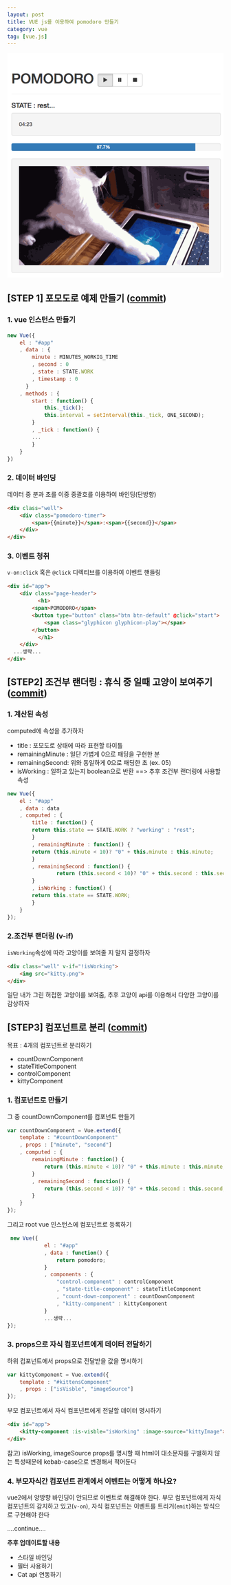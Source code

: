 ```yaml
---
layout: post
title: VUE js를 이용하여 pomodoro 만들기
category: vue
tag: [vue.js]
---
```


![ScreenShot](https://github.com/rmcodestar/study-vue-js/blob/master/img/pomodoro.png)



## [STEP 1] 포모도로 예제 만들기 ([commit](https://github.com/rmcodestar/study-vue-js/commit/ce221fe23e2fd17b4ac2976dccb1ccafeb6b99e2))



### 1. vue 인스턴스 만들기

```javascript
new Vue({
	el : "#app"
	, data : {
        minute : MINUTES_WORKIG_TIME
        , second : 0
        , state : STATE.WORK
        , timestamp : 0
      }
    , methods : {
        start : function() {
            this._tick();
            this.interval = setInterval(this._tick, ONE_SECOND);
        }
        , _tick : function() {
        ...
        }
    }
})
```



### 2. 데이터 바인딩

데이터 중 분과 초를 이중 중괄호를 이용하여 바인딩(단방향)

```html
<div class="well">
	<div class="pomodoro-timer">
		<span>{{minute}}</span>:<span>{{second}}</span>
	</div>
</div>
```



### 3. 이벤트 청취 

`v-on:click` 혹은 `@click` 디렉티브를 이용하여 이벤트 핸들링

```html
<div id="app">
	<div class="page-header">
	      <h1>
		<span>POMODORO</span>
		<button type="button" class="btn btn-default" @click="start">
		    <span class="glyphicon glyphicon-play"></span>
		</button>
	      </h1>
	</div>
  ...생략...
</div>
```


## [STEP2] 조건부 랜더링 : 휴식 중 일때 고양이 보여주기 ([commit](https://github.com/rmcodestar/study-vue-js/commit/50ae657ae5b30d78deb788752d90988667bd6903))

### 1. 계산된 속성

computed에 속성을 추가하자

* title : 포모도로 상태에 따라 표현할 타이틀
* remainingMinute : 일단 가볍게 0으로 패딩을 구현한 분
* remainingSecond: 위와 동일하게 0으로 패딩한 초 (ex. 05) 
* isWorking : 일하고 있는지 boolean으로 반환 ==> 추후 조건부 랜더링에 사용할 속성

```javascript
new Vue({
    el : "#app"
    , data : data
    , computed : {
        title : function() {
		return this.state == STATE.WORK ? "working" : "rest";
        }
        , remainingMinute : function() {
		return (this.minute < 10)? "0" + this.minute : this.minute;
        }
        , remainingSecond : function() {
                return (this.second < 10)? "0" + this.second : this.second;
        }
        , isWorking : function() {
		return this.state == STATE.WORK;
        }
    }
});
```



### 2.조건부 랜더링 (v-if)

`isWorking`속성에 따라 고양이를 보여줄 지 말지 결정하자

```Html
<div class="well" v-if="!isWorking">
	<img src="kitty.png">
</div>
```

일단 내가 그린 허접한 고양이를 보여줌, 추후 고양이 api를 이용해서 다양한 고양이를 감상하자



## [STEP3] 컴포넌트로 분리 ([commit](https://github.com/rmcodestar/study-vue-js/commit/20bb152995eecd3d68caf860136b7968a7730cca))



목표 : 4개의 컴포넌트로 분리하기

- countDownComponent
- stateTitleComponent
- controlComponent
- kittyComponent



### 1. 컴포넌트로 만들기

그 중 countDownComponent를 컴포넌트 만들기

```javascript
var countDownComponent = Vue.extend({
	template : "#countDownComponent"
	, props : ["minute", "second"]
	, computed : {
        remainingMinute : function() {
        	return (this.minute < 10)? "0" + this.minute : this.minute;
        }
        , remainingSecond : function() {
        	return (this.second < 10)? "0" + this.second : this.second;
        }
	}
});
```

그리고 root vue 인스턴스에 컴포넌트로 등록하기

```javascript
 new Vue({
            el : "#app"
            , data : function() {
                return pomodoro;
            }
            , components : {
                "control-component" : controlComponent
                , "state-title-component" : stateTitleComponent
                , "count-down-component" : countDownComponent
                , "kitty-component" : kittyComponent
            }
   			...생략...
});
```

### 3. props으로 자식 컴포넌트에게 데이터 전달하기
하위 컴포넌트에서 props으로 전달받을 값을 명시하기
```javascript
var kittyComponent = Vue.extend({
    template : "#kittensComponent"
    , props : ["isVisble", "imageSource"]
});
```

부모 컴포넌트에서 자식 컴포넌트에게 전달할 데이터 명시하기

```html
<div id="app">
    <kitty-component :is-visble="isWorking" :image-source="kittyImage"></kitty-component>
</div>
```
참고) isWorking, imageSource props를 명시할 때 html이 대소문자를 구별하지 않는 특성때문에 kebab-case으로 변경해서 적어둔다


### 4. 부모자식간 컴포넌트 관계에서 이벤트는 어떻게 하나요?
vue2에서 양방향 바인딩이 안되므로 이벤트로 해결해야 한다.
부모 컴포넌트에게 자식 컴포넌트의 감지하고 있고(`v-on`), 자식 컴포넌트는 이벤트를 트리거(`emit`)하는 방식으로 구현해야 한다

....continue....




**추후 업데이트할 내용**
* 스타일 바인딩
* 필터 사용하기
* Cat api 연동하기
